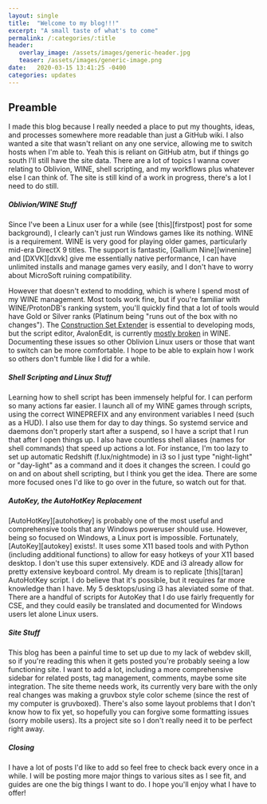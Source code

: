 ```yaml
---
layout: single
title:  "Welcome to my blog!!!"
excerpt: "A small taste of what's to come"
permalink: /:categories/:title
header:
   overlay_image: /assets/images/generic-header.jpg
   teaser: /assets/images/generic-image.png
date:   2020-03-15 13:41:25 -0400
categories: updates
---
```

<h2>Preamble</h2>

I made this blog because I really needed a place to put my thoughts, ideas, and processes somewhere more readable than just a GitHub wiki.
I also wanted a site that wasn't reliant on any one service, allowing me to switch hosts when I'm able to. Yeah this is reliant on GitHub atm, but if things go south I'll still have the site data.
There are a lot of topics I wanna cover relating to Oblivion, WINE, shell scripting, and my workflows plus whatever else I can think of. The site is still kind of a work in progress,
there's a lot I need to do still. 

<h5>Oblivion/WINE Stuff</h5>
Since I've been a Linux user for a while (see [this][firstpost] post for some background), I clearly can't just run Windows games like its nothing.
WINE is a requirement. WINE is very good for playing older games, particularly mid-era DirectX 9 titles. The support is fantastic, [Gallium Nine][winenine] and 
[DXVK][dxvk] give me essentially native performance, I can have unlimited installs and manage games very easily, and I don't have to worry about MicroSoft ruining
compatibility. 

However that doesn't extend to modding, which is where I spend most of my WINE management. 
Most tools work fine, but if you're familiar with WINE/ProtonDB's ranking system, you'll quickly find that a lot of tools would have Gold or Silver ranks
(Platinum being "runs out of the box with no changes"). The [Construction Set Extender][cse] is essential to developing mods, but the script editor, AvalonEdit,
is currently [mostly broken][csewine] in WINE. Documenting these issues so other Oblivion Linux users or those that want to switch can be more comfortable.
I hope to be able to explain how I work so others don't fumble like I did for a while.

<h5>Shell Scripting and Linux Stuff</h5>
Learning how to shell script has been immensely helpful for. I can perform so many actions far easier. I launch all of my WINE games through scripts, using the 
correct WINEPREFIX and any environment variables I need (such as a HUD). I also use them for day to day things. So systemd service and daemons don't properly start 
after a suspend, so I have a script that I run that after I open things up. I also have countless shell aliases (names for shell commands) that speed up actions a 
lot. For instance, I'm too lazy to set up automatic Redshift (f.lux/nightmode) in i3 so I just type "night-light" or "day-light" as a command and it does it changes
the screen. I could go on and on about shell scripting, but I think you get the idea. There are some more focused ones I'd like to go over in the future, so watch
out for that.

<h5>AutoKey, the AutoHotKey Replacement</h5>
[AutoHotKey][autohotkey] is probably one of the most useful and comprehensive tools that any Windows poweruser should use. However, being so focused on Windows, 
a Linux port is impossible. Fortunately, [AutoKey][autokey] exists!. It uses some X11 based tools and with Python (including additional functions) to allow for 
easy hotkeys of your X11 based desktop. I don't use this super extensively. KDE and i3 already allow for pretty extensive keyboard control. My dream is to replicate
[this][taran] AutoHotKey script. I do believe that it's possible, but it requires far more knowledge than I have. My 5 desktops/using i3 has aleviated some of that.
There are a handful of scripts for AutoKey that I do use fairly frequently for CSE, and they could easily be translated and documented for Windows users let alone
Linux users.

<h5>Site Stuff</h5>
This blog has been a painful time to set up due to my lack of webdev skill, so if you're reading this when it gets posted you're probably seeing a low functioning
site. I want to add a lot, including a more comprehensive sidebar for related posts, tag management, comments, maybe some site integration. The site theme needs work,
its currently very bare with the only real changes was making a gruvbox style color scheme (since the rest of my computer is gruvboxed). There's also some layout 
problems that I don't know how to fix yet, so hopefully you can forgive some formatting issues (sorry mobile users). Its a project site so I don't really need it
to be perfect right away. 

<h5>Closing</h5>
I have a lot of posts I'd like to add so feel free to check back every once in a while. I will be posting more major things to various sites as I see fit, and guides
are one the big things I want to do. I hope you'll enjoy what I have to offer!

[firstpost]:		/linux/2020/03/14/firstpost.html
[winenine]:		https://github.com/iXit/wine-nine-standalone
[dxvk]:			https://github.com/doitsujin/dxvk
[cse]:			https://www.nexusmods.com/oblivion/mods/36370/?
[csewine]:		https://appdb.winehq.org/objectManager.php?sClass=version&iId=38754
[autohotkey]:		https://www.autohotkey.com/
[autokey]:		https://github.com/autokey/autokey/wiki
[taran]:		https://youtu.be/OqyQABySV8k
